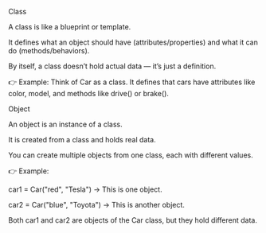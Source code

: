 Class

A class is like a blueprint or template.

It defines what an object should have (attributes/properties) and what it can do (methods/behaviors).

By itself, a class doesn’t hold actual data — it’s just a definition.

👉 Example: Think of Car as a class. It defines that cars have attributes like color, model, and methods like drive() or brake().

Object

An object is an instance of a class.

It is created from a class and holds real data.

You can create multiple objects from one class, each with different values.

👉 Example:

car1 = Car("red", "Tesla") → This is one object.

car2 = Car("blue", "Toyota") → This is another object.

Both car1 and car2 are objects of the Car class, but they hold different data.